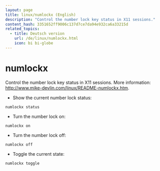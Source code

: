 ```yaml
---
layout: page
title: linux/numlockx (English)
description: "Control the number lock key status in X11 sessions."
content_hash: 3351652ff9006c137d7ce7da94e932ca6a33215d
related_topics:
  - title: Deutsch version
    url: /de/linux/numlockx.html
    icon: bi bi-globe
---
```

# numlockx

Control the number lock key status in X11 sessions.
More information: <http://www.mike-devlin.com/linux/README-numlockx.htm>.

- Show the current number lock status:

`numlockx status`

- Turn the number lock on:

`numlockx on`

- Turn the number lock off:

`numlockx off`

- Toggle the current state:

`numlockx toggle`
